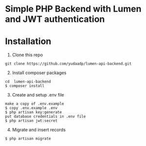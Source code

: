 # Simple PHP Backend with Lumen and JWT authentication

# Installation

1. Clone this repo

```
git clone https://github.com/yudaadp/lumen-api-backend.git
```

2. Install composer packages

```
cd  lumen-api-backend
$ composer install
```

3. Create and setup .env file

```
make a copy of .env.example
$ copy .env.example .env
$ php artisan key:generate
put database credentials in .env file
$ php artisan jwt:secret
```

4. Migrate and insert records

```
$ php artisan migrate
```
